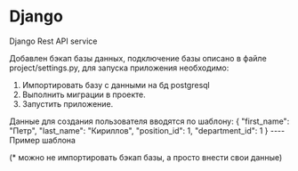 # Django
Django Rest API service

Добавлен бэкап базы данных, подключение базы описано в файле project/settings.py, для запуска приложения необходимо:
1. Импортировать базу с данными на бд postgresql
2. Выполнить миграции в проекте.
3. Запустить приложение.

Данные для создания пользователя вводятся по шаблону:
  {
  "first_name": "Петр",
  "last_name": "Кириллов",
  "position_id": 1, 
  "department_id": 1 
} ---- Пример шаблона

(* можно не импортировать бэкап базы, а просто внести свои данные) 
